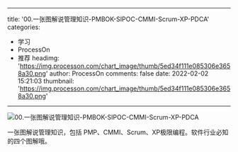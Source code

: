 
---
title: '00.一张图解说管理知识-PMBOK-SIPOC-CMMI-Scrum-XP-PDCA'
categories: 
 - 学习
 - ProcessOn
 - 推荐
headimg: 'https://img.processon.com/chart_image/thumb/5ed34f111e085306e3658a30.png'
author: ProcessOn
comments: false
date: 2022-02-02 15:21:03
thumbnail: 'https://img.processon.com/chart_image/thumb/5ed34f111e085306e3658a30.png'
---

<div>   
<img class="thumb" alt="00.一张图解说管理知识-PMBOK-SIPOC-CMMI-Scrum-XP-PDCA" src="https://img.processon.com/chart_image/thumb/5ed34f111e085306e3658a30.png" referrerpolicy="no-referrer">
<p>一张图解说管理知识，包括 PMP、CMMI、Scrum、XP极限编程。软件行业必知的四个图解哦。</p>  
</div>
            